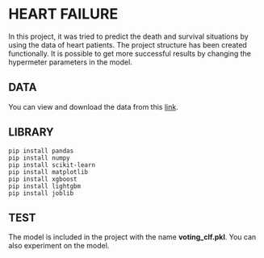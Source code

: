 # HEART FAILURE
In this project, it was tried to predict the death and survival situations by using the data of heart patients. 
The project structure has been created functionally. 
It is possible to get more successful results by changing the hypermeter parameters in the model.

## DATA
You can view and download the data from this [link](https://www.kaggle.com/datasets/andrewmvd/heart-failure-clinical-data).

## LIBRARY
````
pip install pandas
pip install numpy
pip install scikit-learn
pip install matplotlib
pip install xgboost
pip install lightgbm
pip install joblib
````

## TEST
The model is included in the project with the name **voting_clf.pkl**. You can also experiment on the model.
